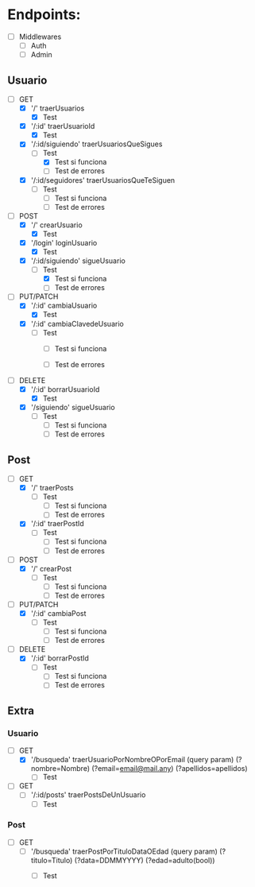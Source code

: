 # Endpoints:


- [ ] Middlewares
  - [ ] Auth
  - [ ] Admin

## Usuario
- [ ] GET
  - [x] '/' traerUsuarios
    - [x] Test

  - [x] '/:id' traerUsuarioId
    - [x] Test

  - [x] '/:id/siguiendo' traerUsuariosQueSigues
    - [ ] Test
      - [x] Test si funciona
      - [ ] Test de errores

  - [x] '/:id/seguidores' traerUsuariosQueTeSiguen
    - [ ] Test
      - [ ] Test si funciona
      - [ ] Test de errores

- [ ] POST
  - [x] '/' crearUsuario
    - [x] Test
 
  - [x] '/login' loginUsuario
    - [x] Test

  - [x] '/:id/siguiendo' sigueUsuario
    - [ ] Test
      - [x] Test si funciona
      - [ ] Test de errores

- [ ] PUT/PATCH
  - [x] '/:id' cambiaUsuario
    - [x] Test
  
  - [x] '/:id' cambiaClavedeUsuario
    - [ ] Test
      - [ ] Test si funciona
      - [ ] Test de errores
  

- [ ] DELETE
  - [x] '/:id' borrarUsuarioId
    - [x] Test

  - [x] '/siguiendo' sigueUsuario
    - [ ] Test
      - [ ] Test si funciona
      - [ ] Test de errores
  
## Post
- [ ] GET
  - [x] '/' traerPosts
    - [ ] Test
      - [ ] Test si funciona
      - [ ] Test de errores
  
  - [x] '/:id' traerPostId
    - [ ] Test
      - [ ] Test si funciona
      - [ ] Test de errores

- [ ] POST
  - [x] '/' crearPost
    - [ ] Test
      - [ ] Test si funciona
      - [ ] Test de errores

- [ ] PUT/PATCH
  - [x] '/:id' cambiaPost
    - [ ] Test
      - [ ] Test si funciona
      - [ ] Test de errores

- [ ] DELETE
  - [x] '/:id' borrarPostId
    - [ ] Test
      - [ ] Test si funciona
      - [ ] Test de errores

## Extra
### Usuario

- [ ] GET
  - [x] '/busqueda' traerUsuarioPorNombreOPorEmail (query param) (?nombre=Nombre) (?email=email@mail.any) (?apellidos=apellidos)
    - [ ] Test

- [ ] GET
  - [ ] '/:id/posts' traerPostsDeUnUsuario
    - [ ] Test

### Post

- [ ] GET
  - [ ] '/busqueda' traerPostPorTituloDataOEdad (query param) (?titulo=Titulo) (?data=DDMMYYYY) (?edad=adulto(bool))
    - [ ] Test


